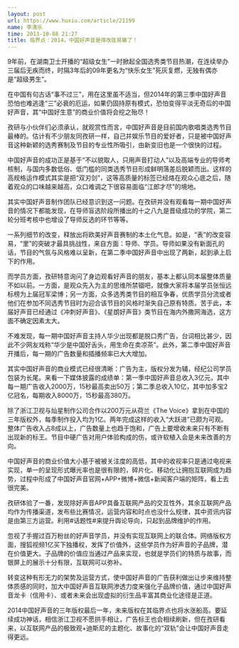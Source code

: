 ```yaml
---
layout: post
url: https://www.huxiu.com/article/21199
name: 李清乐
time: 2013-10-08 21:27
title: 临界点：2014，中国好声音是得改弦易辙了！
---
```

9年前，在湖南卫士开播的“超级女生”一时掀起全国选秀类节目热潮，在连续举办三届后无疾而终，时隔3年后的09年更名为“快乐女生”死灰复燃，无独有偶亦是“超级男生”。

在中国有句古话“事不过三”，用在这里虽不适当，但2014年的第三季中国好声音恐怕也难逃逢“三”必衰的厄运，如果仍固持原有模式，恐怕变得平淡无奇后的中国好声音，其“中国好生意”的商业价值将会挖之殆尽！

孜研与小伙伴们必须承认，就观赏性而言，中国好声音是目前国内歌唱类选秀节目最棒的。估计有不少朋友同孜研一样，自己并娱乐节目的爱好者，只是被中国好声音这种新颖的选秀赛制及节目的专业性所吸引，由新变旧也是一个很快的过程。

中国好声音的成功正是基于“不以貌取人，只用声音打动人”以及高端专业的导师考核制，与国内多数低俗、低门槛的同类选秀节目形成鲜明落差后脱颖而出。这样的高规格运作模式其实是把“双刃剑”，这等高质量的标签已经烙在观众心底之后，随着观众的口味越来越高，众口难调之下很容易面临“江郎才尽”的境地。

其实中国好声音制作团队已经意识到这一问题。在孜研并没有观看每一期中国好声音的情况下都能发现，在导师盲选阶段所播出的十之八九是晋级成功的学院，第二轮分班考核中也增设了导师反选的环节等等。

一系列细节的改变，释放出将欧美好声音赛制的本土化气息。如是，“表”的改变容易，“里”的突破才最具挑战性，来自方面：导师、学员。导师如果没有新面孔的话，节目的气氛与风格难以呈新，在第二季中国好声音中出现了两新，起到承上启下的作用。

而学员方面，孜研特意询问了身边观看好声音的朋友，基本上都认同本届整体质量不如以前。一方面，是观众先入为主的思维所禁锢吧，就像大家将本届学员张恒远标榜为上届冠军梁博；另一方面，众多选秀类节目的相互争春，优质学员分流或者他们在参加不同选秀节目时为迎合该节目的风格时渐失自己原有特质。苦于此，本届好声音已经通过《冲刺好声音》、《星朗好声音》类节目在海内外撒网海选，这方面不确定因素太大。

不难发现，每一期中国好声音主持人华少出现都是脱口秀广告，台词相比甚少，因此不少网友戏称“华少是中国好舌头，用生命在卖凉茶”。此外，第二季中国好声音开播后，每一期的广告数量和插播频率已大大增加。

其实中国好声音的商业模式已经很清晰：广告为主，版权分发为辅，经纪公司学员包装为长尾。来看一下媒体披露的成绩单：第一季中国好声音总收入3亿元，其中每一期广告收入2000万，15秒最高卖出50万；第二季总收入10亿，其中加多宝2亿冠名，每期收入8000万，15秒最高380万。

除了浙江卫视与灿星制作公司合作以200万元从荷兰《The Voice》拿到在中国的三年版权外，每季制作投入均为1亿。两年完成这样的收入“大跃进”已颇为可观。整体广告收入占8成以上，广告数量上也趋于饱和，广告上要增收未来只有不断有出现新的标王。节目中硬广告对用户体验构成的伤，或许软植入会是未来改善的方向。

中国好声音的商业价值大小基于被被关注度的高低，其中的收视率只是通过电视来实现，单一的呈现形式曝光率也是很有限的，碎片化、移动化让拥抱互联网成为趋势，过程中形成了中国好声音官网+APP+微博+微信+新闻客户端的矩阵，看上去很完美。

孜研体验了一番，发现除好声音APP具备互联网产品的交互性外，其余互联网产品均作为传播渠道，发布些比赛情况，运营内容和时点也没什么规律，其中资讯内容是由第三方运营。利用#话题性#来提升舆论导向，只起到品牌维护的作用。

忽视了手握过百万粉丝的好声音学员，并没有实现互联网上的联合体。网络版权方面，搜狐视频1亿买下独播权，发挥了价值外，这些学员作为好声音的子品牌，潜在价值更大。子品牌的价值应当通过产品来实现，也就是学员们的特质与故事，而银屏上的展示十分有限，互联网可以弥补。

转变这种有形无力的架势及运营方式，使中国好声音的广告获利做出让步来维持整体质感的同时，加大中国好声音互联网渗透力度来强化子品牌价值，通过中国好声音龙卡（信用卡）、或者未来会出现虚拟的衍生品丰富其商业化途径是正道。

2014中国好声音的三年版权最后一年，未来版权在其临界点也将水涨船高。要延续成功神话，相信浙江卫视不愿拱手相让，广告标王也会相续刷新，但在孜研看来，以互联网产品的极致观+迪斯尼的主题化、故事化的“双轨”会让中国好声音走得更远。


